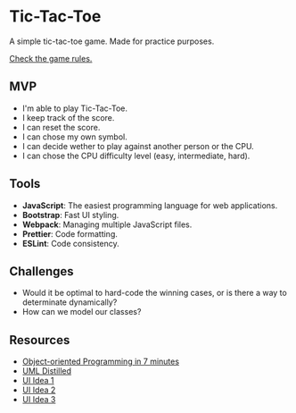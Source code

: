 # Tic-Tac-Toe
A simple tic-tac-toe game. Made for practice purposes.

[Check the game rules.](https://en.wikipedia.org/wiki/Tic-tac-toe)

## MVP
- I'm able to play Tic-Tac-Toe.
- I keep track of the score.
- I can reset the score.
- I can chose my own symbol.
- I can decide wether to play against another person or the CPU.
- I can chose the CPU difficulty level (easy, intermediate, hard).

## Tools
- **JavaScript**: The easiest programming language for web applications.
- **Bootstrap**: Fast UI styling.
- **Webpack**: Managing multiple JavaScript files.
- **Prettier**: Code formatting.
- **ESLint**: Code consistency.

## Challenges
- Would it be optimal to hard-code the winning cases, or is there a way to determinate dynamically?
- How can we model our classes?

## Resources
- [Object-oriented Programming in 7 minutes](https://www.youtube.com/watch?v=pTB0EiLXUC8&)
- [UML Distilled](https://www.amazon.com/UML-Distilled-Standard-Modeling-Language/dp/0321193687)
- [UI Idea 1](https://dribbble.com/shots/1710515-Tic-Tac-Toe)
- [UI Idea 2](https://dribbble.com/shots/3402966-Tic-Tac-Toe)
- [UI Idea 3](https://dribbble.com/shots/6546099-Empty-Spaces-10)